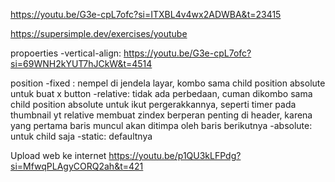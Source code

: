 https://youtu.be/G3e-cpL7ofc?si=ITXBL4v4wx2ADWBA&t=23415

https://supersimple.dev/exercises/youtube

propoerties
-vertical-align: https://youtu.be/G3e-cpL7ofc?si=69WNH2kYUT7hJCkW&t=4514

position
-fixed : nempel di jendela layar, kombo sama child position absolute untuk buat x button
-relative: tidak ada perbedaan, cuman dikombo sama child position absolute untuk ikut pergerakkannya, seperti timer pada thumbnail yt
relative membuat zindex berperan penting di header, karena yang pertama baris muncul akan ditimpa oleh baris berikutnya
-absolute: untuk child saja
-static: defaultnya

Upload web ke internet
https://youtu.be/p1QU3kLFPdg?si=MfwqPLAgyCORQ2ah&t=421
